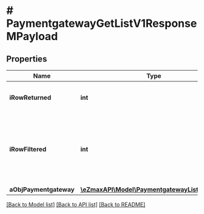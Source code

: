 # # PaymentgatewayGetListV1ResponseMPayload

## Properties

Name | Type | Description | Notes
------------ | ------------- | ------------- | -------------
**iRowReturned** | **int** | The number of rows returned |
**iRowFiltered** | **int** | The number of rows matching your filters (if any) or the total number of rows |
**aObjPaymentgateway** | [**\eZmaxAPI\Model\PaymentgatewayListElement[]**](PaymentgatewayListElement.md) |  |

[[Back to Model list]](../../README.md#models) [[Back to API list]](../../README.md#endpoints) [[Back to README]](../../README.md)
